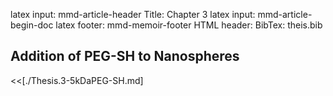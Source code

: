 latex input:	mmd-article-header
Title:			Chapter 3
latex input:	mmd-article-begin-doc
latex footer:	mmd-memoir-footer
HTML header:	<script type="text/javascript" src="file:///Users/Theo/MathJax/MathJax.js?config=TeX-AMS-MML_HTMLorMML"></script>
BibTex:			theis.bib

## Addition of PEG-SH to Nanospheres ##
<<[./Thesis.3-5kDaPEG-SH.md]